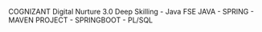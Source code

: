 COGNIZANT Digital Nurture 3.0
Deep Skilling  - Java FSE
JAVA - SPRING - MAVEN PROJECT - SPRINGBOOT - PL/SQL
